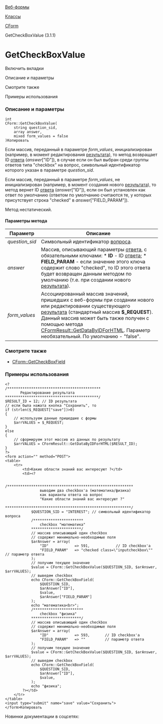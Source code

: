 [Веб-формы](/api_help/form/index.php)

[Классы](/api_help/form/classes/index.php)

[CForm](/api_help/form/classes/cform/index.php)

GetCheckBoxValue (3.1.1)

GetCheckBoxValue
================

Включить вкладки

Описание и параметры

Смотрите также

Примеры использования

### Описание и параметры

```
int
CForm::GetCheckBoxValue(
	string question_sid,
	array answer,
	mixed form_values = false
)Копировать
```

Если массив, переданный в параметре *form\_values*, инициализирован (например, в момент редактирования [результата](/api_help/form/terms.php#result)), то метод возвращает ID [ответа](/api_help/form/terms.php#answer) (*answer*["ID"]), в случае если он был выбран среди группы ответов типа "checkbox" на вопрос, символьный идентификатор которого указан в параметре *question\_sid*.

Если массив, переданный в параметре *form\_values*, не инициализирован (например, в момент создания нового [результата](/api_help/form/terms.php#result)), то метод вернет ID [ответа](/api_help/form/terms.php#answer) (*answer*["ID"]), если он был установлен как ответ по умолчанию (ответом по умолчанию считаются те, у которых присутствует строка "checked" в *answer*["FIELD\_PARAM"]).

Метод нестатический.

#### Параметры метода

| Параметр | Описание |
| --- | --- |
| *question\_sid* | Символьный идентификатор [вопроса](/api_help/form/terms.php#question). |
| *answer* | Массив, описывающий параметры [ответа](/api_help/form/terms.php#answer), с обязательными ключами:  * **ID** - ID [ответа](/api_help/form/terms.php#answer); * **FIELD\_PARAM** - если значение этого ключа содержит слово "checked", то ID этого ответа будет возвращен данным методом по умолчанию (т.е. при создании нового [результата](/api_help/form/terms.php#result)). |
| *form\_values* | Ассоциированный массив значений, пришедших с веб-формы при создании нового или редактировании существующего [результата](/api_help/form/terms.php#result) (стандартный массив **$\_REQUEST**). Данный массив может быть также получен с помощью метода [CFormResult::GetDataByIDForHTML](/api_help/form/classes/cformresult/getdatabyidforhtml.php).   Параметр необязательный. По умолчанию - "false". |

### Смотрите также

* [CForm::GetCheckBoxField](/api_help/form/classes/cform/getcheckboxfield.php)

### Примеры использования

```
<?
/*******************************************
       Редактирование результата
*******************************************/
$RESULT_ID = 12; // ID результата
// если была нажата кнопка "Сохранить", то
if (strlen($_REQUEST["save"])>0)
{
	// используем данные пришедшие с формы
	$arrVALUES = $_REQUEST; 
}
else
{
	// сформируем этот массив из данных по результату
	$arrVALUES = CFormResult::GetDataByIDForHTML($RESULT_ID); 
}
?>
<form action="" method="POST">
<table>
	<tr>
		<td>Какие области знаний вас интересуют ?</td>
		<td><?
            
			/**********************************************************
				выводим два checkbox'а (математика/физика) 
				как варианты ответа на вопрос 
				"Какие области знаний вас интересуют ?"
			**********************************************************/
			$QUESTION_SID = "INTEREST"; // символьный идентификатор вопроса
			/***********************
				checkbox "математика"
			***********************/
			// массив описывающий один checkbox
			// содержит минимально-необходимые поля
			$arAnswer = array(
				"ID"            => 591,            // ID checkbox'а
				"FIELD_PARAM"   => "checked class=\"inputcheckbox\""   // параметр ответа
			);
			// получим текущее значение
			$value = CForm::GetCheckBoxValue($QUESTION_SID, $arAnswer, $arrVALUES);
			// выведем checkbox
			echo CForm::GetCheckBoxField(
				$QUESTION_SID,
				$arAnswer["ID"],
				$value,
				$arAnswer["FIELD_PARAM"]
			);            
			echo "математика<br>";
			/***********************
				checkbox "физика"
			***********************/
			// массив описывающий один checkbox
			// содержит минимально-необходимые поля
			$arAnswer = array(
				"ID"            => 593,       // ID checkbox'а
				"FIELD_PARAM"   => ""         // параметр ответа
			);
			// получим текущее значение
			$value = CForm::GetCheckBoxValue($QUESTION_SID, $arAnswer, $arrVALUES);
			// выведем checkbox
			echo CForm::GetCheckBoxField(
				$QUESTION_SID,
				$arAnswer["ID"],
				$value,
			);            
			echo "физика";
		?></td>
	</tr>
</table>
<input type="submit" name="save" value="Сохранить">
</form>Копировать
```

Новинки документации в соцсетях: